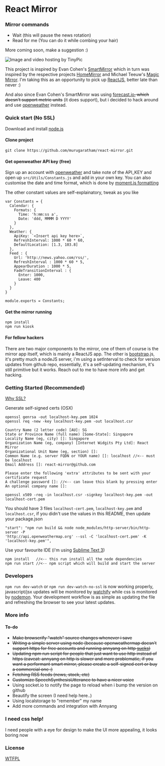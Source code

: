 

# React Mirror

### Mirror commands
- Wait (this will pause the news rotation)
- Read for me (You can do it while combing your hair)

More coming soon, make a suggestion :)

<img src="http://i67.tinypic.com/219tpjc.gif" border="0" alt="Image and video hosting by TinyPic" />

This project is inspired by Evan Cohen's [SmartMirror](https://github.com/evancohen/smart-mirror) which in turn was inspired by the respective projects [HomeMirror](https://github.com/HannahMitt/HomeMirror) and Michael Teeuw's [Magic Mirror](http://michaelteeuw.nl/tagged/magicmirror). 
I'm taking this as an opportunity to pick up [ReactJS](https://facebook.github.io/react/), better late than never :)

And also since Evan Cohen's SmartMirror was using [forecast.io](http://forecast.io/)~~, which doesn't support metric units~~ (it does support), but i decided to hack around and use [openweather](http://www.openweathermap.com/api) instead.

### Quick start (No SSL)
Download and install [node.js](https://nodejs.org/en/)

#### Clone project
```
git clone https://github.com/murugaratham/react-mirror.git
```

#### Get openweather API key (free)
Sign up an account with [openweather](http://home.openweathermap.org/users/sign_in) and take note of the API_KEY and open up `src/Utils/Constants.js` and add in your own key. You can also customise the date and time format, which is done by [moment.js formatting](http://momentjs.com/docs/#/displaying/)

The other constant values are self-explainatory, tweak as you like

```
var Constants = {
  Calendar: {
    Formats: {
      Time: 'h:mm:ss a',
      Date: 'ddd, MMMM D YYYY'
    }
  },
  Weather: {
    ApiKey: `<Insert api key here>`,
    RefreshInterval: 1000 * 60 * 60,
    DefaultLocation: [1.3, 103.8]
  },  
  Feed : {
    Url: 'http://news.yahoo.com/rss/',
    RefreshInterval : 1000 * 60 * 5,
    AppearDuration : 1000 * 5,
    FadeTransitionInterval : {
      Enter: 1000,
      Leave: 400
    }
  }
}

module.exports = Constants;

```

#### Get the mirror running
```
npm install
npm run kiosk
```

#### For fellow hackers
There are two major components to the mirror, one of them of course is the mirror app itself, which is mainly a ReactJS app. The other is [bootstrap](http://whatis.techtarget.com/definition/bootstrap).js, it's pretty much a nodeJS server, i'm using a setInterval to check for version updates from github repo, essentially, it's a self-updating mechanism, it's still primitive but it works. Reach out to me to have more info and get hacking.


### Getting Started (Recommended)

[Why SSL?](https://github.com/TalAter/annyang#annyang-would-like-to-use-your-microphone)

Generate self-signed certs (OSX)
```
openssl genrsa -out localhost-key.pem 1024
openssl req -new -key localhost-key.pem -out localhost.csr

Country Name (2 letter code) [AU]: SG
State or Province Name (full name) [Some-State]: Singapore
Locality Name (eg, city) []: Singapore
Organization Name (eg, company) [Internet Widgits Pty Ltd]: React Mirror 
Organizational Unit Name (eg, section) []: 
Common Name (e.g. server FQDN or YOUR name) []: localhost //<-- must be localhost
Email Address []: react-mirror@github.com

Please enter the following 'extra' attributes to be sent with your certificate request 
A challenge password []: //<-- can leave this blank by pressing enter
An optional company name []:

openssl x509 -req -in localhost.csr -signkey localhost-key.pem -out localhost-cert.pem
```
You should have 3 files `localhost-cert.pem`, `localhost-key.pem` and `localhost.csr`, if you didn't use the values in this README, then update your package.json

```
"start": "npm run build && node node_modules/http-server/bin/http-server -P 
'http://api.openweathermap.org' --ssl -C 'localhost-cert.pem' -K 'localhost-key.pem'",
```
Use your favourite IDE (i'm using [Sublime Text 3](http://www.sublimetext.com/3))

```
npm install   //<-- this run install all the node dependencies
npm run start //<-- npm script which will build and start the server
```

### Developers
`npm run dev-watch` or `npm run dev-watch-no-ssl` is now working properly, javascript/jsx updates will be monitored by [watchify](https://github.com/substack/watchify) while css is monitored by [nodemon](https://github.com/remy/nodemon). Your development workflow is as simple as updating the file and refreshing the browser to see your latest updates.

### More info
#### To-do
- ~~Make browserify "watch" source changes whenever i save~~
- ~~Writing a simple server using node (because openweathermap doesn't support https for free accounts and running annyang on http [sucks](https://github.com/TalAter/annyang))~~
- ~~Updating npm run script for people that just want to use http instead of https (caveat: annyang on http is slower and more problematic, if you want a performant smart mirror, please create a self-signed cert or buy a commercial one :)~~
- ~~Fetching RSS feeds (news, stock, etc)~~
- ~~Customize SpeechSynthesisUtterance to have a nicer voice~~
- Using socket.io to notify the page to reload when i bump the version on github
- Beautify the screen (I need help here..)
- Using localstorage to "remember" my name
- Add more commands and integration with Annyang


### I need css help!
I need people with a eye for design to make the UI more appealing, it looks boring now

### License
[WTFPL](http://www.wtfpl.net/)